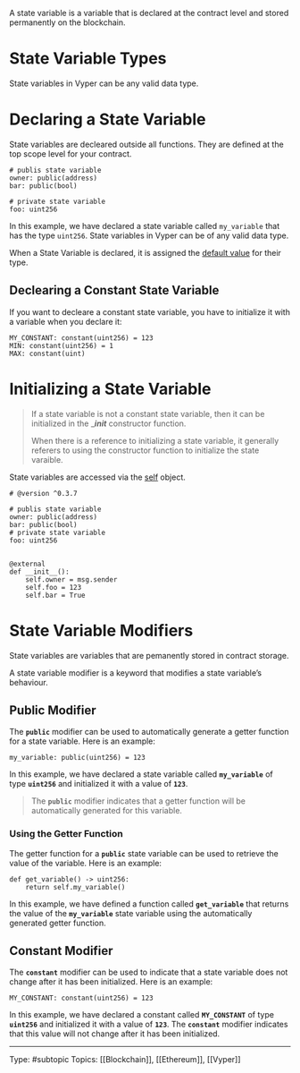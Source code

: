 A state variable is a variable that is declared at the contract level and stored permanently on the blockchain.

# State Variable Types

State variables in Vyper can be any valid data type.

# Declaring a State Variable

State variables are decleared outside all functions. They are defined at the top scope level for your contract.
```
# publis state variable
owner: public(address)
bar: public(bool)

# private state variable
foo: uint256
```

In this example, we have declared a state variable called `my_variable` that has the type `uint256`. State variables in Vyper can be of any valid data type.

When a State Variable is declared, it is assigned the [default value](https://docs.vyperlang.org/en/stable/types.html#types-initial) for their type.

## Declearing a Constant State Variable 

If you want to decleare a constant state variable, you have to initialize it with a variable when you declare it:

```
MY_CONSTANT: constant(uint256) = 123
MIN: constant(uint256) = 1
MAX: constant(uint)

```

# Initializing a State Variable

> If a state variable is not a constant state variable, then it can be initialized in the ______init_____ constructor function. 
> 
> When there is a reference to initializing a state variable, it generally referers to using the constructor function to initialize the state varaible.


State variables are accessed via the [self](https://docs.vyperlang.org/en/stable/constants-and-vars.html#constants-self) object.

```Vyper
# @version ^0.3.7

# publis state variable
owner: public(address)
bar: public(bool)
# private state variable
foo: uint256


@external
def __init__():
    self.owner = msg.sender
    self.foo = 123
    self.bar = True

```


# State Variable Modifiers

State variables are variables that are pemanently stored in contract storage.

A state variable modifier is a keyword that modifies a state variable’s behaviour.

## **Public Modifier**

The **`public`** modifier can be used to automatically generate a getter function for a state variable. Here is an example:

```
my_variable: public(uint256) = 123
```

In this example, we have declared a state variable called **`my_variable`** of type **`uint256`** and initialized it with a value of **`123`**.

> The **`public`** modifier indicates that a getter function will be automatically generated for this variable.

### **Using the Getter Function**

The getter function for a **`public`** state variable can be used to retrieve the value of the variable. Here is an example:

```
def get_variable() -> uint256:
    return self.my_variable()
```

In this example, we have defined a function called **`get_variable`** that returns the value of the **`my_variable`** state variable using the automatically generated getter function.

## **Constant Modifier**

The **`constant`** modifier can be used to indicate that a state variable does not change after it has been initialized. Here is an example:

```
MY_CONSTANT: constant(uint256) = 123
```

In this example, we have declared a constant called **`MY_CONSTANT`** of type **`uint256`** and initialized it with a value of **`123`**. The **`constant`** modifier indicates that this value will not change after it has been initialized.




___
Type: #subtopic 
Topics: [[Blockchain]], [[Ethereum]], [[Vyper]]

